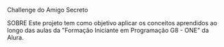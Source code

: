 Challenge do Amigo Secreto

SOBRE
Este projeto tem como objetivo aplicar os conceitos aprendidos ao longo das aulas da "Formação Iniciante em Programação G8 - ONE" da Alura.
